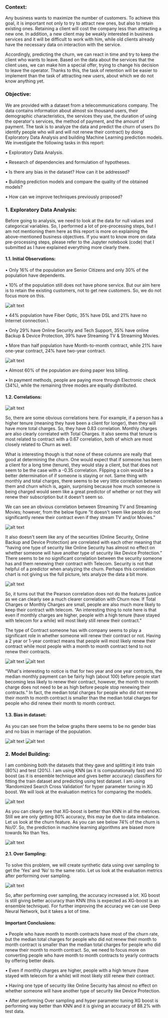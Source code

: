 
### Context:
Any business wants to maximize the number of customers. To achieve this goal, it is important not only to try to attract new ones, but also to retain existing ones. Retaining a client will cost the company less than attracting a new one. In addition, a new client may be weakly interested in business services and it will be difficult to work with him, while old clients already have the necessary data on interaction with the service.

Accordingly, predicting the churn, we can react in time and try to keep the client who wants to leave. Based on the data about the services that the client uses, we can make him a special offer, trying to change his decision to leave the operator. Thanks to this, the task of retention will be easier to implement than the task of attracting new users, about which we do not know anything yet. 

### Objective:

We are provided with a dataset from a telecommunications company. The data contains information about almost six thousand users, their demographic characteristics, the services they use, the duration of using the operator's services, the method of payment, and the amount of payment. The task is to analyze the data and predict the churn of users (to identify people who will and will not renew their contract) by doing Exploratory Data Analysis and building Machine Learning prediction models. We investigate the following tasks in this report:

• Exploratory Data Analysis.

• Research of dependencies and formulation of hypotheses.

• Is there any bias in the dataset? How can it be addressed?

• Building prediction models and compare the quality of the obtained models?

• How can we improve techniques previously proposed?

### 1. Exploratory Data Analysis:
Before going to analysis, we need to look at the data for null values and categorical variables. So, I performed a lot of pre-processing steps, but I am not mentioning them here as this report is more on explaining the above-mentioned business objectives. If you want to know more on data pre-processing steps, please refer to the Jupyter notebook (code) that I submitted as I have explained everything more clearly there.

#### 1.1.	Initial Observations:

•	Only 16% of the population are Senior Citizens and only 30% of the population have dependents.

•	10% of the population still does not have phone service. But our aim here is to retain the existing customers, not to get new customers. So, we do not focus more on this.

![alt text](https://github.com/Yash4850/DataScience/blob/main/Customer%20Churn%20Prediction/Figures/Picture1.jpg)

•	44% population have Fiber Optic, 35% have DSL and 21% have no Internet connection.\

•	Only 29% have Online Security and Tech Support, 35% have online Backup & Device Protection, 39% have Streaming TV & Streaming Movies.

•	More than half population have Month-to-month contract, while 21% have one-year contract, 24% have two-year contract. 

![alt text](https://github.com/Yash4850/DataScience/blob/main/Customer%20Churn%20Prediction/Figures/Picture2.jpg)

•	Almost 60% of the population are doing paper less billing.

•	In payment methods, people are paying more through Electronic check (34%), while the remaining three modes are equally distributed.

#### 1.2.	Correlations:

![alt text](https://github.com/Yash4850/DataScience/blob/main/Customer%20Churn%20Prediction/Figures/Picture3.jpg)

So, there are some obvious correlations here. For example, if a person has a higher tenure (meaning they have been a client for longer), then they will have more total charges. So, they have 0.83 correlation. Monthly charges are also clearly correlated with Total Charges. It also seems that tenure is most related to contract with a 0.67 correlation, both of which are most closely related to Churn as well. 

What is interesting though is that none of these columns are really that good at determining the churn. One would expect that if someone has been a client for a long time (tenure), they would stay a client, but that does not seem to be the case with a -0.35 correlation. Flipping a coin would be a better determination of if someone is staying or not. Same thing with monthly and total charges, there seems to be very little correlation between them and churn which is, again, surprising because how much someone is being charged would seem like a great predictor of whether or not they will renew their subscription but it doesn't seem so.

We can see an obvious correlation between Streaming TV and Streaming Movies; however, from the below figure “it doesn't seem like people do not significantly renew their contract even if they stream TV and/or Movies.”

![alt text](https://github.com/Yash4850/DataScience/blob/main/Customer%20Churn%20Prediction/Figures/Picture4.jpg)
 
It also doesn't seem like any of the securities (Online Security, Online Backup and Device Protection) are correlated with each other meaning that “having one type of security like Online Security has almost no effect on whether someone will have another type of security like Device Protection.” There seems to be no significant correlation between the security someone has and them renewing their contract with Telecom. Security is not that helpful of a predictor when analyzing the churn. Perhaps this correlation chart is not giving us the full picture, lets analyze the data a bit more.

![alt text](https://github.com/Yash4850/DataScience/blob/main/Customer%20Churn%20Prediction/Figures/Picture5.jpg)
 
So, it turns out that the Pearson correlation does not do the features justice as we can clearly see a much clearer correlation with Churn now. If Total Charges or Monthly Charges are small, people are also much more likely to keep their contract with telecom. 
“An interesting thing to note here is that even if monthly charges are higher, people with a high tenure (have stayed with telecom for a while) will most likely still renew their contract.”

The type of Contract someone has with company seems to play a significant role in whether someone will renew their contract or not. Having a 2 year or 1-year contract means that people will most likely renew their contract while most people with a month to month contract tend to not renew their contracts. 

![alt text](https://github.com/Yash4850/DataScience/blob/main/Customer%20Churn%20Prediction/Figures/Picture6.jpg)
![alt text](https://github.com/Yash4850/DataScience/blob/main/Customer%20Churn%20Prediction/Figures/Picture7.jpg)

“What's interesting to notice is that for two year and one year contracts, the median monthly payment can be fairly  high (about 100) before people start becoming less likely to renew their contract, however, the month to month charge does not need to be as high before people stop renewing their contracts.”
In fact, the median total charges for people who did not renew their month to month contract is smaller than the median total charges for people who did renew their month to month contract.


#### 1.3.	Bias in dataset:

As you can see from the below graphs there seems to be no gender bias and no bias in marriage of the population.

![alt text](https://github.com/Yash4850/DataScience/blob/main/Customer%20Churn%20Prediction/Figures/Picture8.jpg)
![alt text](https://github.com/Yash4850/DataScience/blob/main/Customer%20Churn%20Prediction/Figures/Picture9.jpg)
 
### 2.	Model Building:

I am combining both the datasets that they gave and splitting it into train (80%) and test (20%). I am using KNN (as it is computationally fast) and XG boost (as it is ensemble technique and gives better accuracy) classifiers for fitting the train dataset and predicting using test dataset. I am using ‘Randomized Search Cross Validation’ for hyper parameter tuning in XG boost. We will look at the evaluation metrics for comparing the models.

![alt text](https://github.com/Yash4850/DataScience/blob/main/Customer%20Churn%20Prediction/Figures/Result1.PNG)

As you can clearly see that XG-boost is better than KNN in all the metrices. Still we are only getting 80% accuracy, this may be due to data imbalance. Let us look at the churn feature. As you can see below 74% of the churn is No/0’. So, the prediction in machine learning algorithms are biased more towards No than Yes.

![alt text](https://github.com/Yash4850/DataScience/blob/main/Customer%20Churn%20Prediction/Figures/Picture10.jpg)

#### 2.1.	Over Sampling:

To solve this problem, we will create synthetic data using over sampling to get the ‘Yes’ and ‘No’ to the same ratio. Let us look at the evaluation metrics after performing over sampling.

![alt text](https://github.com/Yash4850/DataScience/blob/main/Customer%20Churn%20Prediction/Figures/Result2.PNG)

So, after performing over sampling, the accuracy increased a lot. XG boost is still giving better accuracy than KNN (this is expected as XG-boost is an ensemble technique). For further improving the accuracy we can use Deep Neural Network, but it takes a lot of time.

#### Important Conclusions:

•	People who have month to month contracts have most of the churn rate, but the median total charges for people who did not renew their month to month contract is smaller than the median total charges for people who did renew their month to month contract. So, we need to focus more on converting people who have month to month contracts to yearly contracts by offering better deals.

•	Even if monthly charges are higher, people with a high tenure (have stayed with telecom for a while) will most likely still renew their contract.

•	Having one type of security like Online Security has almost no effect on whether someone will have another type of security like Device Protection.

•	After performing Over sampling and hyper parameter tuning XG boost is performing way better than KNN and it is giving an accuracy of 88.2% with test data.





 


